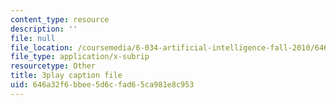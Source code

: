```yaml
---
content_type: resource
description: ''
file: null
file_location: /coursemedia/6-034-artificial-intelligence-fall-2010/646a32f6bbee5d6cfad65ca981e8c953_UHBmv7qCey4.srt
file_type: application/x-subrip
resourcetype: Other
title: 3play caption file
uid: 646a32f6-bbee-5d6c-fad6-5ca981e8c953
---
```

